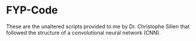 # FYP-Code

These are the unaltered scripts provided to me by Dr. Christophe Silien that followed the
structure of a convolutional neural network (CNN).
